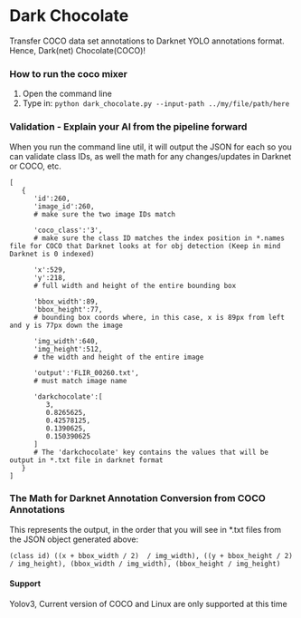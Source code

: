 # Dark Chocolate #

Transfer COCO data set annotations to Darknet YOLO annotations format. Hence, Dark(net) Chocolate(COCO)!

### How to run the coco mixer
1. Open the command line
2. Type in:  ```python dark_chocolate.py --input-path ../my/file/path/here```

### Validation - Explain your AI from the pipeline forward
When you run the command line util, it will output the JSON for each so you can validate class IDs, as well the math for any changes/updates in Darknet or COCO, etc.

```
[  
   {  
      'id':260,
      'image_id':260,
      # make sure the two image IDs match
      
      'coco_class':'3',
      # make sure the class ID matches the index position in *.names file for COCO that Darknet looks at for obj detection (Keep in mind Darknet is 0 indexed)
      
      'x':529,
      'y':218,
      # full width and height of the entire bounding box 
      
      'bbox_width':89,
      'bbox_height':77,
      # bounding box coords where, in this case, x is 89px from left and y is 77px down the image
      
      'img_width':640,
      'img_height':512,
      # the width and height of the entire image
      
      'output':'FLIR_00260.txt',
      # must match image name
      
      'darkchocolate':[  
         3,
         0.8265625,
         0.42578125,
         0.1390625,
         0.150390625
      ]
      # The 'darkchocolate' key contains the values that will be output in *.txt file in darknet format
   }
]
```

### The Math for Darknet Annotation Conversion from COCO Annotations
This represents the output, in the order that you will see in *.txt files from the JSON object generated above:
```
(class id) ((x + bbox_width / 2)  / img_width), ((y + bbox_height / 2) / img_height), (bbox_width / img_width), (bbox_height / img_height)
```

#### Support
Yolov3, Current version of COCO and Linux are only supported at this time


